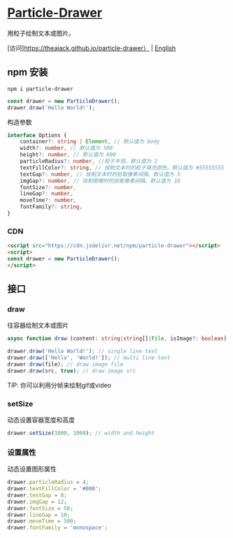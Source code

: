 <!--
 * @Author: chenzhongsheng
 * @Date: 2023-06-05 07:56:20
 * @Description: Coding something
-->
# [Particle-Drawer](http://github.com/theajack/particle-drawer)

用粒子绘制文本或图片。

[访问]https://theajack.github.io/particle-drawer） | [English](http://github.com/theajack/particle-drawer/blob/master/README.md)

## npm 安装

```
npm i particle-drawer
```

```ts
const drawer = new ParticleDrawer();
drawer.draw('Hello World!');
```

构造参数

```ts
interface Options {
    container?: string | Element, // 默认值为 body
    width?: number, // 默认值为 500
    height?: number, // 默认值为 800
    particleRadius?: number, //粒子半径。默认值为 2
    textFillColor?: string, // 绘制文本时的粒子填充颜色。默认值为 #55555555
    textGap?: number, // 绘制文本时的拾取像素间隔。默认值为 5
    imgGap?: number, // 绘制图像时的拾取像素间隔。默认值为 10
    fontSize?: number,
    lineGap?: number,
    moveTime?: number,
    fontFamily?: string,
}
```

### CDN

```html
<script src="https://cdn.jsdelivr.net/npm/particle-drawer"></script>
<script>
const drawer = new ParticleDrawer();
</script>
```

## 接口

### draw

往容器绘制文本或图片

```ts
async function draw (content: string|string[]|File, isImage?: boolean): void;
```

```js
drawer.draw('Hello World!'); // single line text
drawer.draw(['Hello', 'World!']); // multi line text
drawer.draw(file); // draw image file
drawer.draw(src, true); // draw image src
```

TIP: 你可以利用分帧来绘制gif或video 

### setSize

动态设置容器宽度和高度

```js
drawer.setSize(1000, 1000); // width and height
```

### 设置属性

动态设置图形属性

```js
drawer.particleRadius = 4;
drawer.textFillColor = '#000';
drawer.textGap = 8;
drawer.imgGap = 12;
drawer.fontSize = 50;
drawer.lineGap = 10;
drawer.moveTime = 500;
drawer.fontFamily = 'monospace';
```